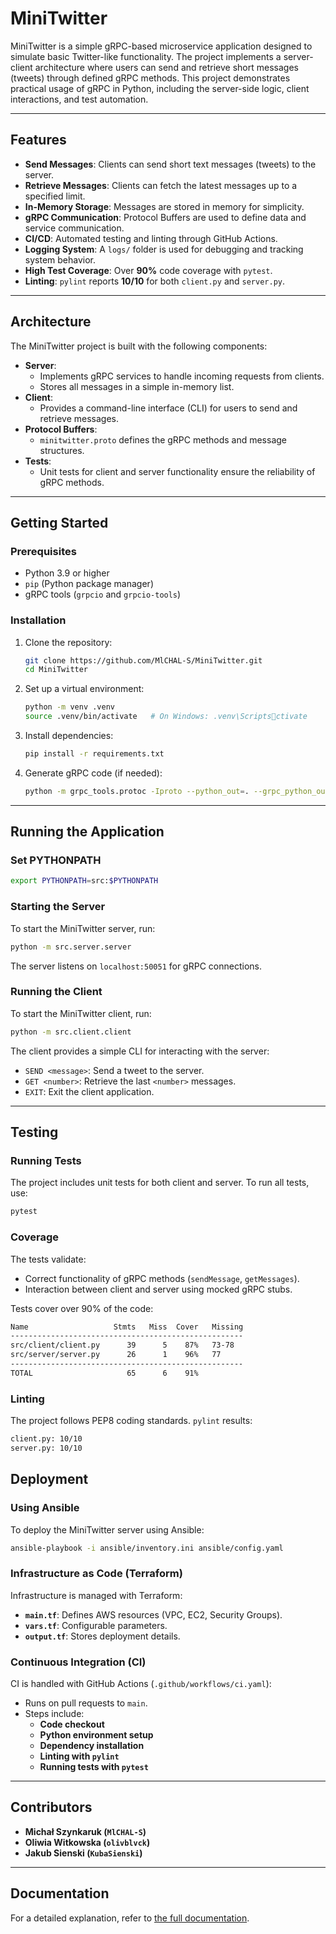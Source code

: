 # MiniTwitter

MiniTwitter is a simple gRPC-based microservice application designed to simulate basic Twitter-like functionality. The project implements a server-client architecture where users can send and retrieve short messages (tweets) through defined gRPC methods. This project demonstrates practical usage of gRPC in Python, including the server-side logic, client interactions, and test automation.

---

## Features

- **Send Messages**: Clients can send short text messages (tweets) to the server.
- **Retrieve Messages**: Clients can fetch the latest messages up to a specified limit.
- **In-Memory Storage**: Messages are stored in memory for simplicity.
- **gRPC Communication**: Protocol Buffers are used to define data and service communication.
- **CI/CD**: Automated testing and linting through GitHub Actions.
- **Logging System**: A `logs/` folder is used for debugging and tracking system behavior.
- **High Test Coverage**: Over **90%** code coverage with `pytest`.
- **Linting**: `pylint` reports **10/10** for both `client.py` and `server.py`.

---

## Architecture

The MiniTwitter project is built with the following components:

- **Server**:
  - Implements gRPC services to handle incoming requests from clients.
  - Stores all messages in a simple in-memory list.
- **Client**:
  - Provides a command-line interface (CLI) for users to send and retrieve messages.
- **Protocol Buffers**:
  - `minitwitter.proto` defines the gRPC methods and message structures.
- **Tests**:
  - Unit tests for client and server functionality ensure the reliability of gRPC methods.

---

## Getting Started

### Prerequisites

- Python 3.9 or higher
- `pip` (Python package manager)
- gRPC tools (`grpcio` and `grpcio-tools`)

### Installation

1. Clone the repository:
   ```bash
   git clone https://github.com/MlCHAL-S/MiniTwitter.git
   cd MiniTwitter
   ```

2. Set up a virtual environment:
   ```bash
   python -m venv .venv
   source .venv/bin/activate   # On Windows: .venv\Scriptsctivate
   ```

3. Install dependencies:
   ```bash
   pip install -r requirements.txt
   ```

4. Generate gRPC code (if needed):
   ```bash
   python -m grpc_tools.protoc -Iproto --python_out=. --grpc_python_out=. proto/minitwitter.proto
   ```

---

## Running the Application

### Set PYTHONPATH
```bash
export PYTHONPATH=src:$PYTHONPATH
```

### Starting the Server
To start the MiniTwitter server, run:
```bash
python -m src.server.server
```
The server listens on `localhost:50051` for gRPC connections.

### Running the Client
To start the MiniTwitter client, run:
```bash
python -m src.client.client
```
The client provides a simple CLI for interacting with the server:
- `SEND <message>`: Send a tweet to the server.
- `GET <number>`: Retrieve the last `<number>` messages.
- `EXIT`: Exit the client application.

---

## Testing

### Running Tests
The project includes unit tests for both client and server. To run all tests, use:
```bash
pytest
```

### Coverage
The tests validate:
- Correct functionality of gRPC methods (`sendMessage`, `getMessages`).
- Interaction between client and server using mocked gRPC stubs.

Tests cover over 90% of the code:
```bash
Name                   Stmts   Miss  Cover   Missing
----------------------------------------------------
src/client/client.py      39      5    87%   73-78
src/server/server.py      26      1    96%   77
----------------------------------------------------
TOTAL                     65      6    91%
```

### Linting
The project follows PEP8 coding standards. `pylint` results:
```bash
client.py: 10/10
server.py: 10/10
```

## Deployment

### Using Ansible

To deploy the MiniTwitter server using Ansible:

```bash
ansible-playbook -i ansible/inventory.ini ansible/config.yaml
```

### Infrastructure as Code (Terraform) 
Infrastructure is managed with Terraform: 
* **`main.tf`**: Defines AWS resources (VPC, EC2, Security Groups).
* **`vars.tf`**: Configurable parameters.
* **`output.tf`**: Stores deployment details.

### Continuous Integration (CI)
CI is handled with GitHub Actions (`.github/workflows/ci.yaml`): 
* Runs on pull requests to `main`.
* Steps include:
  * **Code checkout**
  * **Python environment setup**
  * **Dependency installation**
  * **Linting with `pylint`**
  * **Running tests with `pytest`**

---

## Contributors 
* **Michał Szynkaruk (`MlCHAL-S`)** 
* **Oliwia Witkowska (`olivblvck`)** 
* **Jakub Sienski (`KubaSienski`)** 

---

## Documentation
For a detailed explanation, refer to [the full documentation](docs/documentation.pdf).
